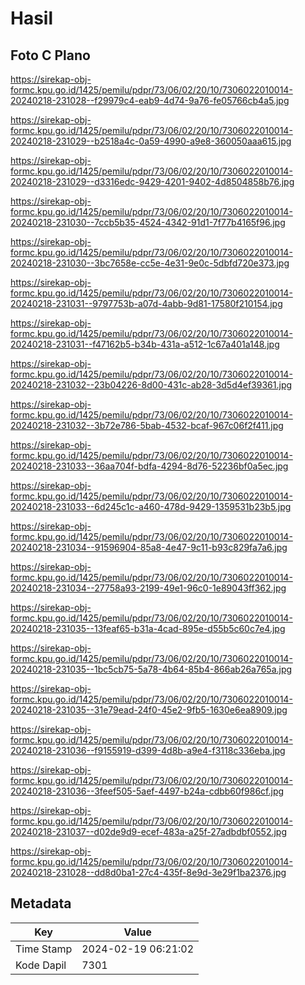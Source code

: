 # Hasil

## Foto C Plano

https://sirekap-obj-formc.kpu.go.id/1425/pemilu/pdpr/73/06/02/20/10/7306022010014-20240218-231028--f29979c4-eab9-4d74-9a76-fe05766cb4a5.jpg

https://sirekap-obj-formc.kpu.go.id/1425/pemilu/pdpr/73/06/02/20/10/7306022010014-20240218-231029--b2518a4c-0a59-4990-a9e8-360050aaa615.jpg

https://sirekap-obj-formc.kpu.go.id/1425/pemilu/pdpr/73/06/02/20/10/7306022010014-20240218-231029--d3316edc-9429-4201-9402-4d8504858b76.jpg

https://sirekap-obj-formc.kpu.go.id/1425/pemilu/pdpr/73/06/02/20/10/7306022010014-20240218-231030--7ccb5b35-4524-4342-91d1-7f77b4165f96.jpg

https://sirekap-obj-formc.kpu.go.id/1425/pemilu/pdpr/73/06/02/20/10/7306022010014-20240218-231030--3bc7658e-cc5e-4e31-9e0c-5dbfd720e373.jpg

https://sirekap-obj-formc.kpu.go.id/1425/pemilu/pdpr/73/06/02/20/10/7306022010014-20240218-231031--9797753b-a07d-4abb-9d81-17580f210154.jpg

https://sirekap-obj-formc.kpu.go.id/1425/pemilu/pdpr/73/06/02/20/10/7306022010014-20240218-231031--f47162b5-b34b-431a-a512-1c67a401a148.jpg

https://sirekap-obj-formc.kpu.go.id/1425/pemilu/pdpr/73/06/02/20/10/7306022010014-20240218-231032--23b04226-8d00-431c-ab28-3d5d4ef39361.jpg

https://sirekap-obj-formc.kpu.go.id/1425/pemilu/pdpr/73/06/02/20/10/7306022010014-20240218-231032--3b72e786-5bab-4532-bcaf-967c06f2f411.jpg

https://sirekap-obj-formc.kpu.go.id/1425/pemilu/pdpr/73/06/02/20/10/7306022010014-20240218-231033--36aa704f-bdfa-4294-8d76-52236bf0a5ec.jpg

https://sirekap-obj-formc.kpu.go.id/1425/pemilu/pdpr/73/06/02/20/10/7306022010014-20240218-231033--6d245c1c-a460-478d-9429-1359531b23b5.jpg

https://sirekap-obj-formc.kpu.go.id/1425/pemilu/pdpr/73/06/02/20/10/7306022010014-20240218-231034--91596904-85a8-4e47-9c11-b93c829fa7a6.jpg

https://sirekap-obj-formc.kpu.go.id/1425/pemilu/pdpr/73/06/02/20/10/7306022010014-20240218-231034--27758a93-2199-49e1-96c0-1e89043ff362.jpg

https://sirekap-obj-formc.kpu.go.id/1425/pemilu/pdpr/73/06/02/20/10/7306022010014-20240218-231035--13feaf65-b31a-4cad-895e-d55b5c60c7e4.jpg

https://sirekap-obj-formc.kpu.go.id/1425/pemilu/pdpr/73/06/02/20/10/7306022010014-20240218-231035--1bc5cb75-5a78-4b64-85b4-866ab26a765a.jpg

https://sirekap-obj-formc.kpu.go.id/1425/pemilu/pdpr/73/06/02/20/10/7306022010014-20240218-231035--31e79ead-24f0-45e2-9fb5-1630e6ea8909.jpg

https://sirekap-obj-formc.kpu.go.id/1425/pemilu/pdpr/73/06/02/20/10/7306022010014-20240218-231036--f9155919-d399-4d8b-a9e4-f3118c336eba.jpg

https://sirekap-obj-formc.kpu.go.id/1425/pemilu/pdpr/73/06/02/20/10/7306022010014-20240218-231036--3feef505-5aef-4497-b24a-cdbb60f986cf.jpg

https://sirekap-obj-formc.kpu.go.id/1425/pemilu/pdpr/73/06/02/20/10/7306022010014-20240218-231037--d02de9d9-ecef-483a-a25f-27adbdbf0552.jpg

https://sirekap-obj-formc.kpu.go.id/1425/pemilu/pdpr/73/06/02/20/10/7306022010014-20240218-231028--dd8d0ba1-27c4-435f-8e9d-3e29f1ba2376.jpg


## Metadata

| Key        | Value               |
| ---------- | ------------------- |
| Time Stamp | 2024-02-19 06:21:02 |
| Kode Dapil | 7301                |



